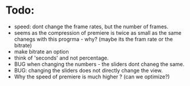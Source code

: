 # Todo:

- speed: dont change the frame rates, but the number of frames.
- seems as the compression of premiere is twice as small as the same chanegs with this progrma - why? (maybe its the fram rate or the bitrate)
- make bitrate an option
- think of 'seconds' and not percentage. 
- BUG when changing the numbers - the sliders dont chaneg the same.
- BUG: changing the sliders does not directly change the view. 
- Why the speed of premiere is much higher ? (can we optimize?)